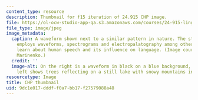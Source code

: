 ```yaml
---
content_type: resource
description: Thumbnail for f15 iteration of 24.915 CHP image.
file: https://ol-ocw-studio-app-qa.s3.amazonaws.com/courses/24-915-linguistic-phonetics-fall-2015/9dc1e017dddff0a7bb17f27579088a48_24-915f15-th.jpg
file_type: image/jpeg
image_metadata:
  caption: A waveform shown next to a similar pattern in nature. The study of phonetics
    employs waveforms, spectrograms and electropalatography among other methods to
    learn about human speech and its influence on language. (Image courtesy of Anna
    Marinenko.)
  credit: ''
  image-alt: On the right is a waveform in black on a blue background, and on the
    left shows trees reflecting on a still lake with snowy mountains in the background.
resourcetype: Image
title: CHP thumbnail
uid: 9dc1e017-dddf-f0a7-bb17-f27579088a48
---
```

